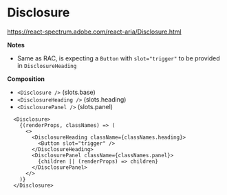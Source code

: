 # Disclosure

https://react-spectrum.adobe.com/react-aria/Disclosure.html

__Notes__
- Same as RAC, is expecting a `Button` with `slot="trigger"` to be provided in `DisclosureHeading`

__Composition__
- `<Disclosure />` (slots.base)
- `<DisclosureHeading />` (slots.heading)
- `<DisclosurePanel />` (slots.panel)

```tsx
  <Disclosure>
    {(renderProps, classNames) => (
      <>
        <DisclosureHeading className={classNames.heading}>
          <Button slot="trigger" />
        </DisclosureHeading>
        <DisclosurePanel className={classNames.panel}>
          {children || (renderProps) => children}
        </DisclosurePanel>
      </>
    )}
  </Disclosure>
```
